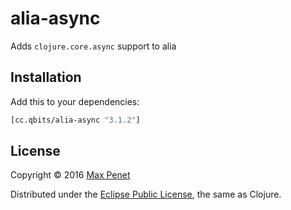 # alia-async

Adds `clojure.core.async` support to alia

## Installation

Add this to your dependencies:

```clojure
[cc.qbits/alia-async "3.1.2"]
```

## License

Copyright © 2016 [Max Penet](http://twitter.com/mpenet)

Distributed under the
[Eclipse Public License](http://www.eclipse.org/legal/epl-v10.html),
the same as Clojure.
